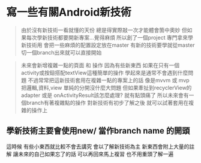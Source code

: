 

寫一些有關Android新技術
===
> 由於沒有新技術一看就懂的天份
總是得實際敲一次才能體會箇中奧妙
但如果每次學新技術都要開新專案...覺得麻煩 
所以創了一個project 專門拿來學新技術用
會把一些麻煩的配置設定放在master 有新的技術要學就從master切一個branch出來就可以直接開始 

>未來會新增複雜一點的頁面 和 操作
因為有些新東西 如果在只有一個activity或按鈕搭配textView這種簡單的操作
學起來是通常不會遇到什麼問題
不過常常把這新技術套用在複雜一點的專案上的話
像是mvvm 或 mvp 把邏輯,資料,view 單純的分開沒什麼大問題
但如果牽扯到recyclerView的adapter 或是 onActivityResult該怎麼處理?
就有點頭痛了
所以未來會有一個branch有著複雜點的操作 對新技術有初步了解之後 就可以試著套用在複雜的操作上


學新技術主要會使用new/ 當作branch name 的開頭
---
這時候 有些小東西就比較不會去講究 
會以了解新技術為主 新東西會附上大量的註解
讓未來的自己如果忘了的話 可以再回來馬上複習 也不用重頭了解一遍



